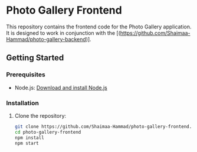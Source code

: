 # Photo Gallery Frontend

This repository contains the frontend code for the Photo Gallery application. It is designed to work in conjunction with the [(https://github.com/Shaimaa-Hammad/photo-gallery-backend)].

## Getting Started

### Prerequisites

- Node.js: [Download and install Node.js](https://nodejs.org/)

### Installation

1. Clone the repository:

   ```bash
   git clone https://github.com/Shaimaa-Hammad/photo-gallery-frontend.git
   cd photo-gallery-frontend
   npm install
   npm start
